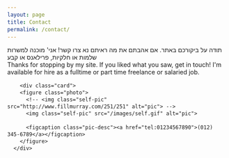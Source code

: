 ```yaml
---
layout: page
title: Contact
permalink: /contact/
---
```

<div class="fr" dir="ltr">תודה על ביקורכם באתר. אם אהבתם את מה ראיתם נא צרו קשר! אני' מוכנה למשרות שלמות או חלקיות, פרילאנס או קבע<br /> </div>
<div class="fl">Thanks for stopping by my site. If you liked what you saw, get in touch! I'm available for hire as a fulltime or part time freelance or salaried job. <br /></div>
<div class="full">
	
		<div class="card">
	    <figure class="photo">
	      <!-- <img class="self-pic" src="http://www.fillmurray.com/251/251" alt="pic"> -->
	      <img class="self-pic" src="/images/self.gif" alt="pic">

	      <figcaption class="pic-desc"><a href="tel:01234567890">(012) 345-6789</a></figcaption>
	    </figure>
	  </div>
</div>
